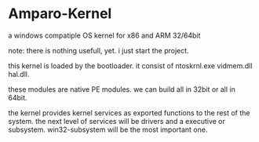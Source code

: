 # Amparo-Kernel
a windows compatiple OS kernel for x86 and ARM 32/64bit

note: there is nothing usefull, yet. i just start the project.

this kernel is loaded by the bootloader. it consist of ntoskrnl.exe vidmem.dll hal.dll.

these modules are native PE modules.
we can build all in 32bit or all in 64bit.

the kernel provides kernel services as exported functions to the rest of the system.
the next level of services will be drivers and a executive or subsystem. win32-subsystem will be the most important one.

